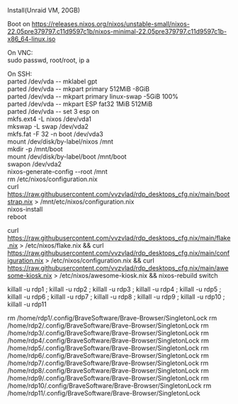 Install(Unraid VM, 20GB)  
  
Boot on https://releases.nixos.org/nixos/unstable-small/nixos-22.05pre379797.c11d9597c1b/nixos-minimal-22.05pre379797.c11d9597c1b-x86_64-linux.iso  
  
On VNC:  
sudo passwd, root/root, ip a  
  
On SSH:  
parted /dev/vda -- mklabel gpt  
parted /dev/vda -- mkpart primary 512MiB -8GiB  
parted /dev/vda -- mkpart primary linux-swap -5GiB 100%  
parted /dev/vda -- mkpart ESP fat32 1MiB 512MiB  
parted /dev/vda -- set 3 esp on  
mkfs.ext4 -L nixos /dev/vda1  
mkswap -L swap /dev/vda2  
mkfs.fat -F 32 -n boot /dev/vda3  
mount /dev/disk/by-label/nixos /mnt  
mkdir -p /mnt/boot  
mount /dev/disk/by-label/boot /mnt/boot  
swapon /dev/vda2  
nixos-generate-config --root /mnt  
rm /etc/nixos/configuration.nix  
curl https://raw.githubusercontent.com/vvzvlad/rdp_desktops_cfg.nix/main/bootstrap.nix > /mnt/etc/nixos/configuration.nix  
nixos-install  
reboot  
  
curl https://raw.githubusercontent.com/vvzvlad/rdp_desktops_cfg.nix/main/flake.nix > /etc/nixos/flake.nix  && curl https://raw.githubusercontent.com/vvzvlad/rdp_desktops_cfg.nix/main/configuration.nix > /etc/nixos/configuration.nix  && curl https://raw.githubusercontent.com/vvzvlad/rdp_desktops_cfg.nix/main/awesome-kiosk.nix > /etc/nixos/awesome-kiosk.nix  && nixos-rebuild switch  


killall -u rdp1 ; killall -u rdp2 ; killall -u rdp3 ; killall -u rdp4 ; killall -u rdp5 ; killall -u rdp6 ; killall -u rdp7 ; killall -u rdp8 ; killall -u rdp9 ; killall -u rdp10 ; killall -u rdp11  


rm /home/rdp1/.config/BraveSoftware/Brave-Browser/SingletonLock 
rm /home/rdp2/.config/BraveSoftware/Brave-Browser/SingletonLock 
rm /home/rdp3/.config/BraveSoftware/Brave-Browser/SingletonLock 
rm /home/rdp4/.config/BraveSoftware/Brave-Browser/SingletonLock 
rm /home/rdp5/.config/BraveSoftware/Brave-Browser/SingletonLock 
rm /home/rdp6/.config/BraveSoftware/Brave-Browser/SingletonLock 
rm /home/rdp7/.config/BraveSoftware/Brave-Browser/SingletonLock 
rm /home/rdp8/.config/BraveSoftware/Brave-Browser/SingletonLock 
rm /home/rdp9/.config/BraveSoftware/Brave-Browser/SingletonLock 
rm /home/rdp10/.config/BraveSoftware/Brave-Browser/SingletonLock
rm /home/rdp11/.config/BraveSoftware/Brave-Browser/SingletonLock
